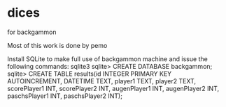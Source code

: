 # dices
for backgammon

Most of this work is done by pemo

Install SQLite to make full use of backgammon machine and issue the following commands:
sqlite3
sqlite> CREATE DATABASE backgammon;
sqlite> CREATE TABLE results(id INTEGER PRIMARY KEY AUTOINCREMENT, DATETIME TEXT, player1 TEXT, player2 TEXT, scorePlayer1 INT, scorePlayer2 INT, augenPlayer1 INT, augenPlayer2 INT, paschsPlayer1 INT, paschsPlayer2 INT);
